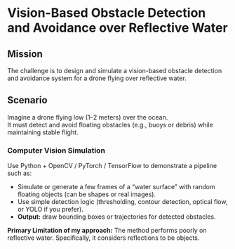 # Vision-Based Obstacle Detection and Avoidance over Reflective Water

## Mission
The challenge is to design and simulate a vision-based obstacle detection and avoidance system for a drone flying over reflective water.

## Scenario
Imagine a drone flying low (1–2 meters) over the ocean.  
It must detect and avoid floating obstacles (e.g., buoys or debris) while maintaining stable flight.  

### Computer Vision Simulation
Use Python + OpenCV / PyTorch / TensorFlow to demonstrate a pipeline such as:

- Simulate or generate a few frames of a “water surface” with random floating objects (can be shapes or real images).  
- Use simple detection logic (thresholding, contour detection, optical flow, or YOLO if you prefer).  
- **Output:** draw bounding boxes or trajectories for detected obstacles.

**Primary Limitation of my approach:** The method performs poorly on reflective water. Specifically, it considers reflections to be objects.
